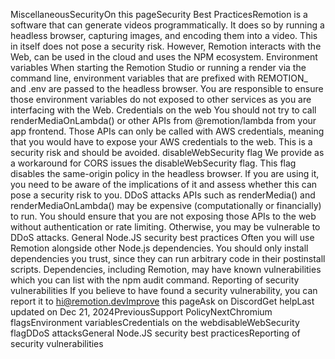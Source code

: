 MiscellaneousSecurityOn this pageSecurity Best PracticesRemotion is a software that can generate videos programmatically. It does so by running a headless browser, capturing images, and encoding them into a video. This in itself does not pose a security risk. However, Remotion interacts with the Web, can be used in the cloud and uses the NPM ecosystem.
Environment variables​
When starting the Remotion Studio or running a render via the command line, environment variables that are prefixed with REMOTION_ and .env are passed to the headless browser. You are responsible to ensure those environment variables do not exposed to other services as you are interfacing with the Web.
Credentials on the web​
You should not try to call renderMediaOnLambda() or other APIs from @remotion/lambda from your app frontend. Those APIs can only be called with AWS credentials, meaning that you would have to expose your AWS credentials to the web. This is a security risk and should be avoided.
disableWebSecurity flag​
We provide as a workaround for CORS issues the disableWebSecurity flag. This flag disables the same-origin policy in the headless browser. If you are using it, you need to be aware of the implications of it and assess whether this can pose a security risk to you.
DDoS attacks​
APIs such as renderMedia() and renderMediaOnLambda() may be expensive (computationally or financially) to run. You should ensure that you are not exposing those APIs to the web without authentication or rate limiting. Otherwise, you may be vulnerable to DDoS attacks.
General Node.JS security best practices​
Often you will use Remotion alongside other Node.js dependencies.
You should only install dependencies you trust, since they can run arbitrary code in their postinstall scripts.
Dependencies, including Remotion, may have known vulnerabilities which you can list with the npm audit command.
Reporting of security vulnerabilities​
If you believe to have found a security vulnerability, you can report it to hi@remotion.devImprove this pageAsk on DiscordGet helpLast updated on Dec 21, 2024PreviousSupport PolicyNextChromium flagsEnvironment variablesCredentials on the webdisableWebSecurity flagDDoS attacksGeneral Node.JS security best practicesReporting of security vulnerabilities